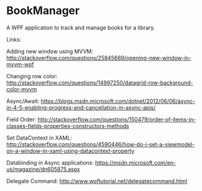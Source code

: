 # BookManager
A WPF application to track and manage books for a library.

Links:

Adding new window using MVVM: 
http://stackoverflow.com/questions/25845689/opening-new-window-in-mvvm-wpf

Changing row color: 
http://stackoverflow.com/questions/14997250/datagrid-row-background-color-mvvm

Async/Await: 
https://blogs.msdn.microsoft.com/dotnet/2012/06/06/async-in-4-5-enabling-progress-and-cancellation-in-async-apis/

Field Order: 
http://stackoverflow.com/questions/150479/order-of-items-in-classes-fields-properties-constructors-methods

Set DataContext in XAML:
http://stackoverflow.com/questions/4590446/how-do-i-set-a-viewmodel-on-a-window-in-xaml-using-datacontext-property

Databinding in Async applications: 
https://msdn.microsoft.com/en-us/magazine/dn605875.aspx

Delegate Command: 
http://www.wpftutorial.net/delegatecommand.html
